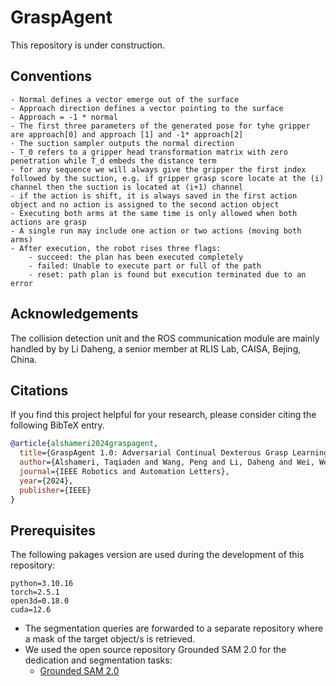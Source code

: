 
# GraspAgent

This repository is under construction.

## Conventions
    - Normal defines a vector emerge out of the surface
    - Approach direction defines a vector pointing to the surface
    - Approach = -1 * normal
    - The first three parameters of the generated pose for tyhe gripper are approach[0] and approach [1] and -1* approach[2]
    - The suction sampler outputs the normal direction
    - T_0 refers to a gripper head transformation matrix with zero penetration while T_d embeds the distance term
    - for any sequence we will always give the gripper the first index followed by the suction, e.g. if gripper grasp score locate at the (i) channel then the suction is located at (i+1) channel
    - if the action is shift, it is always saved in the first action object and no action is assigned to the second action object
    - Executing both arms at the same time is only allowed when both actions are grasp
    - A single run may include one action or two actions (moving both arms)
    - After execution, the robot rises three flags:
        - succeed: the plan has been executed completely
        - failed: Unable to execute part or full of the path
        - reset: path plan is found but execution terminated due to an error

## Acknowledgements
The collision detection unit and the ROS communication module are mainly handled by by Li Daheng, a senior member at RLIS Lab, CAISA, Bejing, China.

## Citations
If you find this project helpful for your research, please consider citing the following BibTeX entry.
```BibTex
@article{alshameri2024graspagent,
  title={GraspAgent 1.0: Adversarial Continual Dexterous Grasp Learning},
  author={Alshameri, Taqiaden and Wang, Peng and Li, Daheng and Wei, Wei and Duan, Haonan and Huang, Yayu and Alfarzaeai, Murad Saleh},
  journal={IEEE Robotics and Automation Letters},
  year={2024},
  publisher={IEEE}
}

```

## Prerequisites
The following pakages version are used during the development of this repository:
```
python=3.10.16
torch=2.5.1
open3d=0.18.0
cuda=12.6
```

- The segmentation queries are forwarded to a separate repository where a mask of the target object/s is retrieved.
- We used the open source repository Grounded SAM 2.0 for the dedication and segmentation tasks:
    - [Grounded SAM 2.0](https://github.com/IDEA-Research/Grounded-SAM-2)

